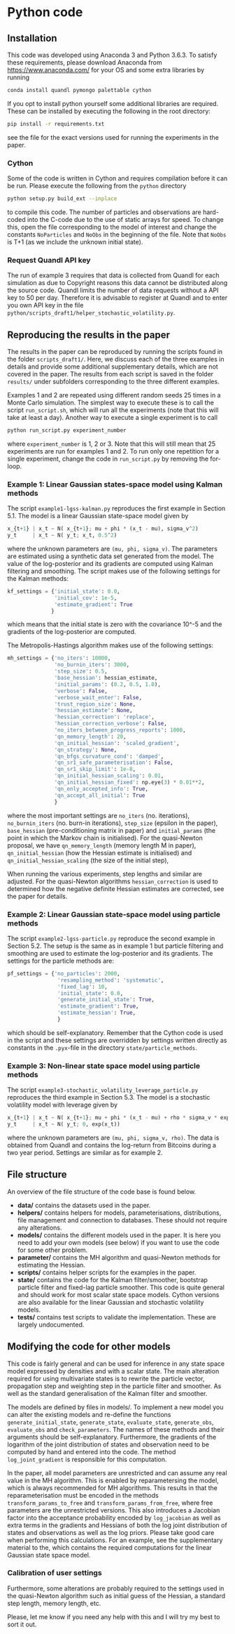 # Python code

## Installation
This code was developed using Anaconda 3 and Python 3.6.3. To satisfy these requirements, please download Anaconda from https://www.anaconda.com/ for your OS and some extra libraries by running
``` bash
conda install quandl pymongo palettable cython
```
If you opt to install python yourself some additional libraries are required. These can be installed by executing the following in the root directory:
``` bash
pip install -r requirements.txt
```
see the file for the exact versions used for running the experiments in the paper.

### Cython
Some of the code is written in Cython and requires compilation before it can be run. Please execute the following from the `python` directory
``` bash
python setup.py build_ext --inplace
```
to compile this code. The number of particles and observations are hard-coded into the C-code due to the use of static arrays for speed. To change this, open the file corresponding to the model of interest and change the constants `NoParticles` and `NoObs` in the beginning of the file. Note that `NoObs` is T+1 (as we include the unknown initial state).

### Request Quandl API key
The run of example 3 requires that data is collected from Quandl for each simulation as due to Copyright reasons this data cannot be distributed along the source code. Quandl limits the number of data requests without a API key to 50 per day. Therefore it is advisable to register at Quandl and to enter you own API key in the file `python/scripts_draft1/helper_stochastic_volatility.py`.

## Reproducing the results in the paper
The results in the paper can be reproduced by running the scripts found in the folder `scripts_draft1/`. Here, we discuss each of the three examples in details and provide some additional supplementary details, which are not covered in the paper. The results from each script is saved in the folder `results/` under subfolders corresponding to the three different examples.

Examples 1 and 2 are repeated using different random seeds 25 times in a Monte Carlo simulation. The simplest way to execute these is to call the script `run_script.sh`, which will run all the experiments (note that this will take at least a day). Another way to execute a single experiment is to call

``` bash
python run_script.py experiment_number
```

where `experiment_number` is 1, 2 or 3. Note that this will still mean that 25 experiments are run for examples 1 and 2. To run only one repetition for a single experiment, change the code in `run_script.py` by removing the for-loop.


### Example 1: Linear Gaussian states-space model using Kalman methods
The script `example1-lgss-kalman.py` reproduces the first example in Section 5.1. The model is a linear Gaussian state-space model given by

``` python
x_{t+1} | x_t ~ N( x_{t+1}; mu + phi * (x_t - mu), sigma_v^2)
y_t     | x_t ~ N( y_t; x_t, 0.5^2)
```

where the unknown parameters are `(mu, phi, sigma_v)`. The parameters are estimated using a synthetic data set generated from the model. The value of the log-posterior and its gradients are computed using Kalman filtering and smoothing. The script makes use of the following settings for the Kalman methods:

``` python
kf_settings = {'initial_state': 0.0,
               'initial_cov': 1e-5,
               'estimate_gradient': True
              }
```
which means that the initial state is zero with the covariance 10^-5 and the gradients of the log-posterior are computed.

The Metropolis-Hastings algorithm makes use of the following settings:

``` python
mh_settings = {'no_iters': 10000,
               'no_burnin_iters': 3000,
               'step_size': 0.5,
               'base_hessian': hessian_estimate,
               'initial_params': (0.2, 0.5, 1.0),
               'verbose': False,
               'verbose_wait_enter': False,
               'trust_region_size': None,
               'hessian_estimate': None,
               'hessian_correction': 'replace',
               'hessian_correction_verbose': False,
               'no_iters_between_progress_reports': 1000,
               'qn_memory_length': 20,
               'qn_initial_hessian': 'scaled_gradient',
               'qn_strategy': None,
               'qn_bfgs_curvature_cond': 'damped',
               'qn_sr1_safe_parameterisation': False,
               'qn_sr1_skip_limit': 1e-8,
               'qn_initial_hessian_scaling': 0.01,
               'qn_initial_hessian_fixed': np.eye(3) * 0.01**2,
               'qn_only_accepted_info': True,
               'qn_accept_all_initial': True
               }
```
where the most important settings are `no_iters` (no. iterations), `no_burnin_iters` (no. burn-in iterations), `step_size` (epsilon in the paper), `base_hessian` (pre-conditioning matrix in paper) and `initial_params` (the point in which the Markov chain is initialised). For the quasi-Newton proposal, we have `qn_memory_length` (memory length M in paper), `qn_initial_hessian` (how the Hessian estimate is initialised) and `qn_initial_hessian_scaling` (the size of the initial step),

When running the various experiments, step lengths and similar are adjusted. For the quasi-Newton algorithms `hessian_correction` is used to determined how the negative definite Hessian estimates are corrected, see the paper for details.

### Example 2: Linear Gaussian state-space model using particle methods
The script `example2-lgss-particle.py` reproduce the second example in Section 5.2. The setup is the same as in example 1 but particle filtering and smoothing are used to estimate the log-posterior and its gradients. The settings for the particle methods are:

``` python
pf_settings = {'no_particles': 2000,
                'resampling_method': 'systematic',
                'fixed_lag': 10,
                'initial_state': 0.0,
                'generate_initial_state': True,
                'estimate_gradient': True,
                'estimate_hessian': True,
                }
```

which should be self-explanatory. Remember that the Cython code is used in the script and these settings are overridden by settings written directly as constants in the `.pyx`-file in the directory `state/particle_methods`.

### Example 3: Non-linear state space model using particle methods
The script `example3-stochastic_volatility_leverage_particle.py` reproduces the third example in Section 5.3. The model is a stochastic volatility model with leverage given by

``` python
x_{t+1} | x_t ~ N( x_{t+1}; mu + phi * (x_t - mu) + rho * sigma_v * exp(-xt/2) * y_t, sigma_v^2 (1 - rho^2))
y_t     | x_t ~ N( y_t; 0, exp(x_t))
```

where the unknown parameters are `(mu, phi, sigma_v, rho)`. The data is obtained from Quandl and contains the log-return from Bitcoins during a two year period. Settings are similar as for example 2.

## File structure
An overview of the file structure of the code base is found below.

* **data/** contains the datasets used in the paper.
* **helpers/** contains helpers for models, parameterisations, distributions, file management and connection to databases. These should not require any alterations.
* **models/** contains the different models used in the paper. It is here you need to add your own models (see below) if you want to use the code for some other problem.
* **parameter/** contains the MH algorithm and quasi-Newton methods for estimating the Hessian.
* **scripts/** contains helper scripts for the examples in the paper.
* **state/** contains the code for the Kalman filter/smoother, bootstrap particle filter and fixed-lag particle smoother. This code is quite general and should work for most scalar state space models. Cython versions are also available for the linear Gaussian and stochastic volatility models.
* **tests/** contains test scripts to validate the implementation. These are largely undocumented.

## Modifying the code for other models
This code is fairly general and can be used for inference in any state space model expressed by densities and with a scalar state. The main alteration required for using multivariate states is to rewrite the particle vector, propagation step and weighting step in the particle filter and smoother. As well as the standard generalisation of the Kalman filter and smoother.

The models are defined by files in models/. To implement a new model you can alter the existing models and re-define the functions `generate_initial_state`, `generate_state`, `evaluate_state`,  `generate_obs`, `evaluate_obs` and `check_parameters`. The names of these methods and their arguments should be self-explanatory. Furthermore, the gradients of the logarithm of the joint distribution of states and observation need to be computed by hand and entered into the code. The method `log_joint_gradient` is responsible for this computation.

In the paper, all model parameters are unrestricted and can assume any real value in the MH algorithm. This is enabled by reparametersing the model, which is always recommended for MH algorithms. This results in that the reparameterisation must be encoded in the methods `transform_params_to_free` and `transform_params_from_free`, where free parameters are the unrestricted versions. This also introduces a Jacobian factor into the acceptance probability encoded by `log_jacobian` as well as extra terms in the gradients and Hessians of both the log joint distribution of states and observations as well as the log priors. Please take good care when performing this calculations. For an example, see the supplementary material to the, which contains the required computations for the linear Gaussian state space model.

### Calibration of user settings

Furthermore, some alterations are probably required to the settings used in the quasi-Newton algorithm such as initial guess of the Hessian, a standard step length, memory length, etc.

Please, let me know if you need any help with this and I will try my best to sort it out.




